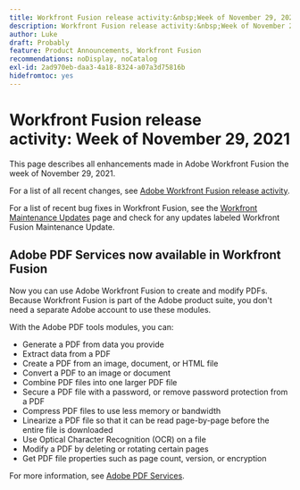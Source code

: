 ```yaml
---
title: Workfront Fusion release activity:&nbsp;Week of November 29, 2021
description: Workfront Fusion release activity:&nbsp;Week of November 29, 2021
author: Luke
draft: Probably
feature: Product Announcements, Workfront Fusion
recommendations: noDisplay, noCatalog
exl-id: 2ad970eb-daa3-4a18-8324-a07a3d75816b
hidefromtoc: yes
---
```

# Workfront Fusion release activity:&nbsp;Week of November 29, 2021

This page describes all enhancements made in Adobe Workfront Fusion the week of November 29, 2021.

For a list of all recent changes, see [Adobe Workfront Fusion release activity](../../../product-announcements/product-releases/fusion-release-activity/fusion-release-activity.md).

For a list of recent bug fixes in Workfront Fusion, see the [Workfront Maintenance Updates](https://experienceleague.adobe.com/docs/workfront-known-issues/releases/current-updates.html) page and check for any updates labeled Workfront Fusion Maintenance Update.

## Adobe PDF Services now available in Workfront Fusion

Now you can use Adobe Workfront Fusion to create and modify PDFs. Because Workfront Fusion is part of the Adobe product suite, you don't need a separate Adobe account to use these modules.

With the Adobe PDF tools modules, you can:

* Generate a PDF from data you provide
* Extract data from a PDF
* Create a PDF from an image, document, or HTML file
* Convert a PDF to an image or document
* Combine PDF files into one larger PDF file
* Secure a PDF file with a password, or remove password protection from a PDF
* Compress PDF files to use less memory or bandwidth
* Linearize a PDF file so that it can be read page-by-page before the entire file is downloaded
* Use Optical Character Recognition (OCR) on a file
* Modify a PDF by deleting or rotating certain pages
* Get PDF file properties such as page count, version, or encryption

For more information, see [Adobe PDF Services](../../../workfront-fusion/apps-and-their-modules/pdf-modules.md).
